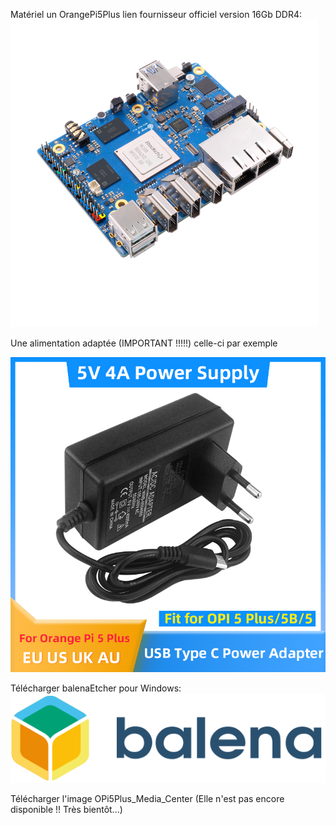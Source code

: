 Matériel un OrangePi5Plus lien fournisseur officiel version 16Gb DDR4:
[![(pi5-plus.png)](https://raw.githubusercontent.com/bbaranoff/OPi5Plus_Media_Center/main/pi5-plus-26.png)](https://fr.aliexpress.com/item/1005005585029938.html?gatewayAdapt=glo2fra)

Une alimentation adaptée (IMPORTANT !!!!!) celle-ci par exemple

[![Orange-Pi-5-adaptateur-d-alimentation-5V-4a-chargeur-20W-USB-Type-C-prise-EU-US.jpg)](https://raw.githubusercontent.com/bbaranoff/OPi5Plus_Media_Center/ef955da02e8918e0d673091ec93c00e14725298e/Orange-Pi-5-adaptateur-d-alimentation-5V-4a-chargeur-20W-USB-Type-C-prise-EU-US.jpg)](https://fr.aliexpress.com/item/1005005078736401.html?gatewayAdapt=glo2fra)

Télécharger balenaEtcher pour Windows: [![balena_logo.svg)](https://raw.githubusercontent.com/bbaranoff/OPi5Plus_Media_Center/main/balena_logo.svg)](https://github.com/balena-io/etcher/releases/download/v1.18.11/balenaEtcher-Setup-1.18.11.exe)

Télécharger l'image OPi5Plus_Media_Center (Elle n'est pas encore disponible !! Très bientôt...)


